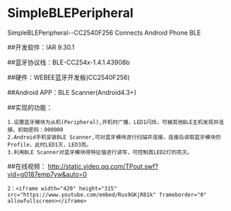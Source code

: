 # SimpleBLEPeripheral
SimpleBLEPeripheral--CC2540F256 Connects Android Phone BLE

##开发软件：IAR 9.30.1

##蓝牙协议栈：BLE-CC254x-1.4.1.43908b

##硬件：WEBEE蓝牙开发板(CC2540F256)

##Android APP：BLE Scanner(Android4.3+)

##实现的功能：

	1.设置蓝牙模块为从机(Peripheral),开机时广播，LED1闪烁，可被其他BLE主机发现并连接。初始密码：000000
	2.Android手机安装BLE Scanner,可对蓝牙模块进行扫描并连接，连接后读取蓝牙模块的Profile，此时LED1灭，LED3亮。
	3.利用BLE Scanner对蓝牙模块得特征值进行读写，可控制其LED2灯的亮灭。
	
##在线视频：
	http://static.video.qq.com/TPout.swf?vid=g0187emp7yw&auto=0
	
	2：<iframe width="420" height="315" src="https://www.youtube.com/embed/Rus9GKjR81k" frameborder="0" allowfullscreen></iframe>
